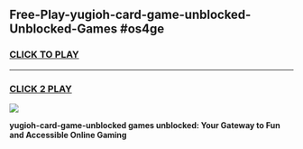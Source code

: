 
## Free-Play-yugioh-card-game-unblocked-Unblocked-Games #os4ge
<h3>
<a href="https://news.freeplayer.one?title=yugioh-card-game-unblocked&ref=8M">CLICK TO PLAY</a></h3>
<hr>

<h3>
<a href="https://news.freeplayer.one?title=yugioh-card-game-unblocked&ref=8M">CLICK 2 PLAY</a>
  
</h3>

<a href="https://news.freeplayer.one?title=yugioh-card-game-unblocked&ref=8M"><img src="https://clearcache.store/games.png"></a>


**yugioh-card-game-unblocked games unblocked: Your Gateway to Fun and Accessible Online Gaming**
